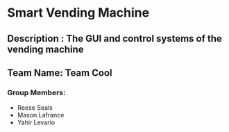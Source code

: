 # Smart Vending Machine
## Description : The GUI and control systems of the vending machine
## Team Name: Team Cool
### Group Members:
- Reese Seals
- Mason Lafrance
- Yahir Levario
